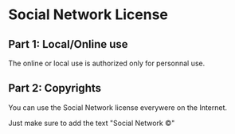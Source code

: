 # Social Network License
## Part 1: Local/Online use

The online or local use is authorized only for personnal use.

## Part 2: Copyrights

You can use the Social Network license everywere on the Internet.

Just make sure to add the text "Social Network ©️"
